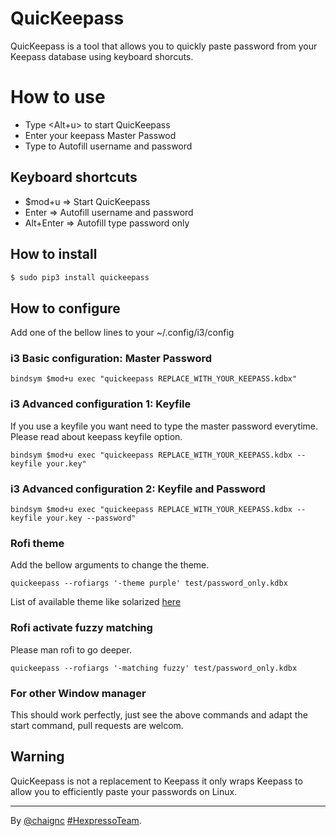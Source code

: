 # QuicKeepass
QuicKeepass is a tool that allows you to quickly paste password from your Keepass database using keyboard shorcuts.

# How to use
* Type <Alt+u> to start QuicKeepass
* Enter your keepass Master Passwod
* Type <Enter> to Autofill username and password

## Keyboard shortcuts

* $mod+u      =>      Start QuicKeepass
* Enter       =>      Autofill username and password
* Alt+Enter   =>      Autofill type password only

## How to install
```sh
$ sudo pip3 install quickeepass
```

## How to configure

Add one of the bellow lines to your ~/.config/i3/config

### i3 Basic configuration: Master Password
```
bindsym $mod+u exec "quickeepass REPLACE_WITH_YOUR_KEEPASS.kdbx"
```

### i3 Advanced configuration 1: Keyfile

If you use a keyfile you want need to type the master password everytime.
Please read about keepass keyfile option.

```
bindsym $mod+u exec "quickeepass REPLACE_WITH_YOUR_KEEPASS.kdbx --keyfile your.key"
```

### i3 Advanced configuration 2: Keyfile and Password

```
bindsym $mod+u exec "quickeepass REPLACE_WITH_YOUR_KEEPASS.kdbx --keyfile your.key --password"
```

### Rofi theme
Add the bellow arguments to change the theme.

```quickeepass --rofiargs '-theme purple' test/password_only.kdbx```

List of available theme like solarized [here](https://github.com/davatorium/rofi-themes/tree/master/Official%20Themes)

### Rofi activate fuzzy matching
Please man rofi to go deeper.

```quickeepass --rofiargs '-matching fuzzy' test/password_only.kdbx```

### For other Window manager

This should work perfectly, just see the above commands and adapt the start command, pull requests are welcom.


## Warning
QuicKeepass is not a replacement to Keepass it only wraps Keepass to allow you to efficiently paste your passwords on Linux.

----
By [@chaignc][] [#HexpressoTeam][hexpresso].


[hexpresso]:     https://hexpresso.github.io
[@chaignc]:    https://twitter.com/chaignc
